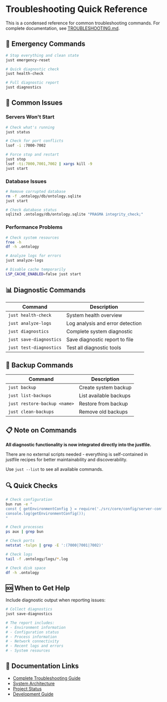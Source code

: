 # Troubleshooting Quick Reference

This is a condensed reference for common troubleshooting commands. For complete documentation, see [TROUBLESHOOTING.md](TROUBLESHOOTING.md).

## 🚨 Emergency Commands

```bash
# Stop everything and clean state
just emergency-reset

# Quick diagnostic check
just health-check

# Full diagnostic report
just diagnostics
```

## 🔧 Common Issues

### Servers Won't Start

```bash
# Check what's running
just status

# Check for port conflicts  
lsof -i :7000-7002

# Force stop and restart
just stop
lsof -ti:7000,7001,7002 | xargs kill -9
just start
```

### Database Issues

```bash
# Remove corrupted database
rm -f .ontology/db/ontology.sqlite
just start

# Check database status  
sqlite3 .ontology/db/ontology.sqlite "PRAGMA integrity_check;"
```

### Performance Problems

```bash
# Check system resources
free -h
df -h .ontology

# Analyze logs for errors
just analyze-logs

# Disable cache temporarily
LSP_CACHE_ENABLED=false just start
```

## 📊 Diagnostic Commands

| Command | Description |
|---------|-------------|
| `just health-check` | System health overview |
| `just analyze-logs` | Log analysis and error detection |
| `just diagnostics` | Complete system diagnostic |
| `just save-diagnostics` | Save diagnostic report to file |
| `just test-diagnostics` | Test all diagnostic tools |

## 💾 Backup Commands

| Command | Description |
|---------|-------------|
| `just backup` | Create system backup |
| `just list-backups` | List available backups |
| `just restore-backup <name>` | Restore from backup |
| `just clean-backups` | Remove old backups |

## 📋 Note on Commands

**All diagnostic functionality is now integrated directly into the justfile.**

There are no external scripts needed - everything is self-contained in justfile recipes for better maintainability and discoverability.

Use `just --list` to see all available commands.

## 🔍 Quick Checks

```bash
# Check configuration
bun run -e "
const { getEnvironmentConfig } = require('./src/core/config/server-config.ts');
console.log(getEnvironmentConfig());
"

# Check processes
ps aux | grep bun

# Check ports
netstat -tulpn | grep -E ':(7000|7001|7002)'

# Check logs
tail -f .ontology/logs/*.log

# Check disk space  
df -h .ontology
```

## 🆘 When to Get Help

Include diagnostic output when reporting issues:

```bash
# Collect diagnostics
just save-diagnostics

# The report includes:
# - Environment information
# - Configuration status
# - Process information
# - Network connectivity
# - Recent logs and errors
# - System resources
```

## 📖 Documentation Links

- [Complete Troubleshooting Guide](TROUBLESHOOTING.md)
- [System Architecture](../VISION.md)
- [Project Status](../PROJECT_STATUS.md)
- [Development Guide](../CLAUDE.md)